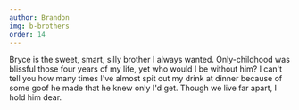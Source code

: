 ```yaml
---
author: Brandon
img: b-brothers
order: 14
---
```


Bryce is the sweet, smart, silly brother I always wanted. Only-childhood was blissful those four years of my life, yet who would I be without him? I can't tell you how many times I've almost spit out my drink at dinner because of some goof he made that he knew only I'd get. Though we live far apart, I hold him dear.